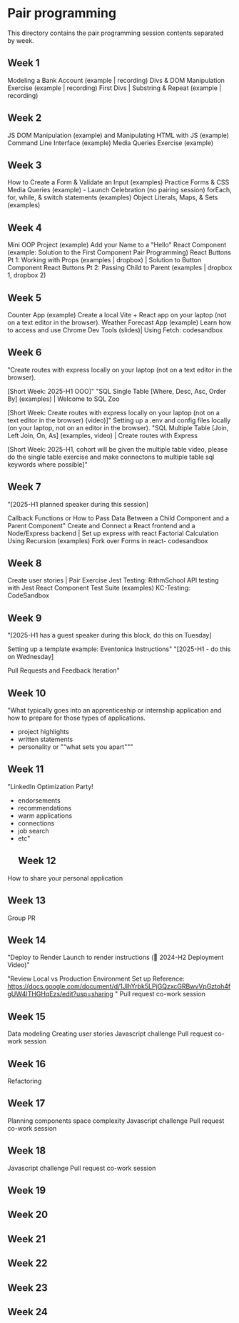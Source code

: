 # Pair programming

This directory contains the pair programming session contents separated by week.

## Week 1

Modeling a Bank Account (example | recording)
Divs & DOM Manipulation Exercise (example | recording)
First Divs | Substring & Repeat (example | recording)

## Week 2

JS DOM Manipulation (example) and Manipulating HTML with JS (example)
Command Line Interface (example)
Media Queries Exercise (example)

## Week 3

How to Create a Form & Validate an Input (examples)
Practice Forms & CSS Media Queries (example) - Launch Celebration (no pairing session)
forEach, for, while, & switch statements (examples)
Object Literals, Maps, & Sets (examples)

## Week 4

Mini OOP Project (example)
Add your Name to a "Hello" React Component (example: Solution to the First Component Pair Programming)
React Buttons Pt 1: Working with Props (examples | dropbox) | Solution to Button Component
React Buttons Pt 2: Passing Child to Parent (examples | dropbox 1, dropbox 2)

## Week 5

Counter App (example)
Create a local Vite + React app on your laptop (not on a text editor in the browser).
Weather Forecast App (example)
Learn how to access and use Chrome Dev Tools (slides)| Using Fetch: codesandbox

## Week 6

"Create routes with express locally on your laptop (not on a text editor in the browser).

[Short Week: 2025-H1 OOO]"
"SQL Single Table [Where, Desc, Asc, Order By] (examples) | Welcome to SQL Zoo

[Short Week: Create routes with express locally on your laptop (not on a text editor in the browser) (video)]"
Setting up a .env and config files locally (on your laptop, not on an editor in the browser).
"SQL Multiple Table [Join, Left Join, On, As] (examples, video) | Create routes with Express

[Short Week: 2025-H1, cohort will be given the multiple table video, please do the single table exercise and make connectons to multiple table sql keywords where possible]"

## Week 7

"[2025-H1 planned speaker during this session]

Callback Functions or How to Pass Data Between a Child Component and a Parent Component"
Create and Connect a React frontend and a Node/Express backend | Set up express with react
Factorial Calculation Using Recursion (examples)
Fork over Forms in react- codesandbox

## Week 8

Create user stories | Pair Exercise
Jest Testing: RithmSchool
API testing with Jest
React Component Test Suite (examples)
KC-Testing: CodeSandbox

## Week 9

"[2025-H1 has a guest speaker during this block, do this on Tuesday]

Setting up a template example: Eventonica Instructions"
"[2025-H1 - do this on Wednesday]

Pull Requests and Feedback Iteration"

## Week 10

"What typically goes into an apprenticeship or internship application and how to prepare for those types of applications.

- project highlights
- written statements
- personality or ""what sets you apart"""

## Week 11

"LinkedIn Optimization Party!

- endorsements
- recommendations
- warm applications
- connections
- job search
- etc"
  ## Week 12

How to share your personal application

## Week 13

Group PR

## Week 14

"Deploy to Render
Launch to render instructions
(🎦 2024-H2 Deployment Video)"

"Review Local vs Production Environment Set up
Reference: https://docs.google.com/document/d/1JIhYrbk5LPjGQzxcGRBwvVpGztoh4fgUW4ITHGHqEzs/edit?usp=sharing "
Pull request co-work session

## Week 15

Data modeling
Creating user stories
Javascript challenge
Pull request co-work session

## Week 16

Refactoring

## Week 17

Planning components
space complexity
Javascript challenge
Pull request co-work session

## Week 18

Javascript challenge
Pull request co-work session

## Week 19

## Week 20

## Week 21

## Week 22

## Week 23

## Week 24
